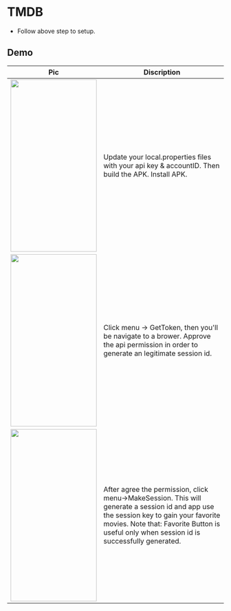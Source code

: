 # TMDB

- Follow above step to setup.
 
## Demo

| Pic | Discription |
| --- | ----------- |
| <img src="" width="200" height="400" /> | Update your local.properties files with your api key & accountID. Then build the APK. Install APK. |
| <img src="" width="200" height="400" /> | Click menu -> GetToken, then you'll be navigate to a brower. Approve the api permission in order to generate an legitimate session id. |
| <img src="" width="200" height="400" /> | After agree the permission, click menu->MakeSession. This will generate a session id and app use the session key to gain your favorite movies. Note that: Favorite Button is useful only when session id is successfully generated. |



